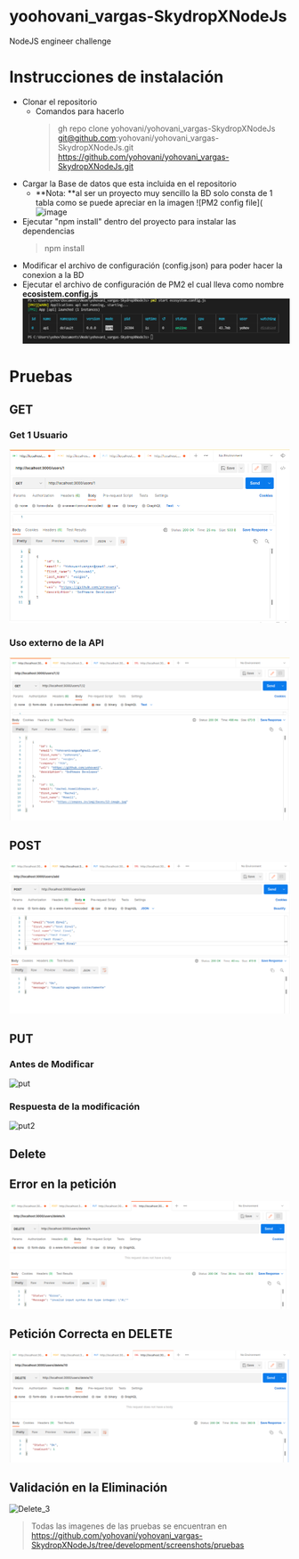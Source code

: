 # yoohovani_vargas-SkydropXNodeJs
NodeJS engineer challenge

# **Instrucciones de instalación**
- Clonar el repositorio
  - Comandos para hacerlo
     > gh repo clone yohovani/yohovani_vargas-SkydropXNodeJs <br>
     > git@github.com:yohovani/yohovani_vargas-SkydropXNodeJs.git <br>
     > https://github.com/yohovani/yohovani_vargas-SkydropXNodeJs.git <br>
- Cargar la Base de datos que esta incluida en el repositorio
  - **Nota: **al ser un proyecto muy sencillo la BD solo consta de 1 tabla como se puede apreciar en la imagen
     ![PM2 config file](![image](https://user-images.githubusercontent.com/30984240/147191153-a9632415-6939-469b-ad09-af6dcde2831a.png)
- Ejecutar "npm install" dentro del proyecto para instalar las dependencias
   > npm install
- Modificar el archivo de configuración (config.json) para poder hacer la conexion a la BD
- Ejecutar el archivo de configuración de PM2 el cual lleva como nombre **ecosistem.config.js**
![PM2 config file](https://github.com/yohovani/yohovani_vargas-SkydropXNodeJs/blob/development/screenshots/pm2%20start.png?raw=true)

# **Pruebas**

## GET
### Get 1 Usuario
![Get1](https://github.com/yohovani/yohovani_vargas-SkydropXNodeJs/blob/development/screenshots/pruebas/get%201.png?raw=true)
### Uso externo de la API
![Get2](https://github.com/yohovani/yohovani_vargas-SkydropXNodeJs/blob/development/screenshots/pruebas/get%20ext%20api%20found.png?raw=true)

## POST
![post](https://github.com/yohovani/yohovani_vargas-SkydropXNodeJs/blob/development/screenshots/pruebas/post%20succes.png?raw=true)

## PUT
### Antes de Modificar
![put](https://user-images.githubusercontent.com/30984240/147193380-74774c55-cd96-4ac9-abbd-c8e187a55819.png)
### Respuesta de la modificación
![put2](https://user-images.githubusercontent.com/30984240/147193412-e36d521d-9180-4849-af5e-5a768de2c022.png)

## Delete
## Error en la petición
![Delete](https://github.com/yohovani/yohovani_vargas-SkydropXNodeJs/blob/development/screenshots/pruebas/delete%20error.png?raw=true)
## Petición Correcta en DELETE
![Delete_2](https://github.com/yohovani/yohovani_vargas-SkydropXNodeJs/blob/development/screenshots/pruebas/delete%20success.png?raw=true)
## Validación en la Eliminación
![Delete_3](https://user-images.githubusercontent.com/30984240/147193703-f62390b4-36ed-4189-ac74-58e9b18722fb.png)

> Todas las imagenes de las pruebas se encuentran en https://github.com/yohovani/yohovani_vargas-SkydropXNodeJs/tree/development/screenshots/pruebas
